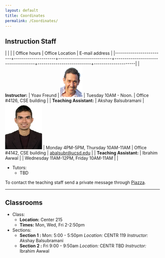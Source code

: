 ```yaml
---
layout: default
title: Coordinates
permalink: /Coordinates/
---
```


## Instruction Staff ##

|                         |                     |                           | Office hours                        | Office Location           | E-mail address      |
|-------------------------+---------------------+---------------------------+-------------------------------------+---------------------------+---------------------|
| **Instructor:**         | Yoav Freund         | ![](/images/2010yoav2.png) | Tuesday 10AM - Noon.                | Office #4126, CSE building |
| **Teaching Assistant:** | Akshay Balsubramani | ![](/images/ABportrait2.jpg) | Monday 4PM-5PM, Thursday 10AM-11AM  | Office #4142, CSE building | abalsubr@ucsd.edu |
| **Teaching Assistant:** | Ibrahim Awwal       |                           | Wednesday 11AM-12PM, Friday 10AM-11AM |                          |
* Tutors:
	* TBD

To contact the teaching staff send a private message through [Piazza](https://piazza.com/ucsd/fall2014/cse103/).

-------------------
## Classrooms ##

* Class:
	* **Location:** Center 215
	* **Times:** Mon, Wed, Fri 2-2:50pm
* Sections:
	* **Section 1 :** Mon: 5:00 - 5:50pm *Location:* CENTR 119
        *Instructor:* Akshay Balsubramani
	* **Section 2 :** Fri 9:00 - 9:50am *Location:* CENTR TBD
        *Instructor:* Ibrahim Awwal
